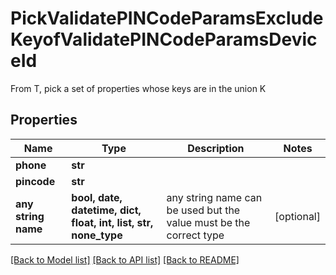 # PickValidatePINCodeParamsExcludeKeyofValidatePINCodeParamsDeviceId

From T, pick a set of properties whose keys are in the union K

## Properties
Name | Type | Description | Notes
------------ | ------------- | ------------- | -------------
**phone** | **str** |  | 
**pincode** | **str** |  | 
**any string name** | **bool, date, datetime, dict, float, int, list, str, none_type** | any string name can be used but the value must be the correct type | [optional]

[[Back to Model list]](../README.md#documentation-for-models) [[Back to API list]](../README.md#documentation-for-api-endpoints) [[Back to README]](../README.md)


